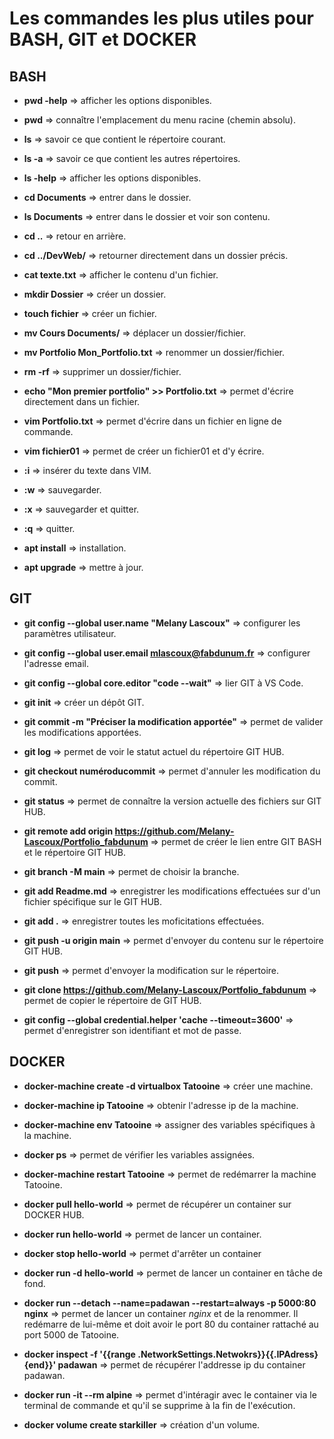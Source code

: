 # Les commandes les plus utiles pour BASH, GIT et DOCKER


## BASH
* **pwd -help** => afficher les options disponibles.
* **pwd** => connaître l'emplacement du menu racine (chemin absolu).  

* **ls** => savoir ce que contient le répertoire courant.  
* **ls -a** => savoir ce que contient les autres répertoires.  
* **ls -help** => afficher les options disponibles.
* **cd Documents** => entrer dans le dossier.
* **ls Documents** => entrer dans le dossier et voir son contenu.
* **cd ..** => retour en arrière.
* **cd ../DevWeb/** => retourner directement dans un dossier précis.  

* **cat texte.txt** => afficher le contenu d'un fichier.
* **mkdir Dossier** => créer un dossier.
* **touch fichier** => créer un fichier.
* **mv Cours Documents/** => déplacer un dossier/fichier.
* **mv Portfolio Mon_Portfolio.txt** => renommer un dossier/fichier.
* **rm -rf** => supprimer un dossier/fichier.  

* **echo "Mon premier portfolio" >> Portfolio.txt** => permet d'écrire directement dans un fichier.
* **vim Portfolio.txt** => permet d'écrire dans un fichier en ligne de commande.
* **vim fichier01** => permet de créer un fichier01 et d'y écrire.
* **:i** => insérer du texte dans VIM.
* **:w** => sauvegarder.
* **:x** => sauvegarder et quitter.
* **:q** => quitter.  

* **apt install** => installation.
* **apt upgrade** => mettre à jour.  

## GIT
* **git config --global user.name "Melany Lascoux"** => configurer les paramètres utilisateur.
* **git config --global user.email mlascoux@fabdunum.fr** => configurer l'adresse email.
* **git config --global core.editor "code --wait"** => lier GIT à VS Code.  

* **git init** => créer un dépôt GIT.
* **git commit -m "Préciser la modification apportée"** => permet de valider les modifications apportées.
* **git log** => permet de voir le statut actuel du répertoire GIT HUB.
* **git checkout numéroducommit** => permet d'annuler les modification du commit.
* **git status** => permet de connaître la version actuelle des fichiers sur GIT HUB.  

* **git remote add origin https://github.com/Melany-Lascoux/Portfolio_fabdunum** => permet de créer le lien entre GIT BASH et le répertoire GIT HUB.
* **git branch -M main** => permet de choisir la branche.  

* **git add Readme.md** => enregistrer les modifications effectuées sur d'un fichier spécifique sur le GIT HUB.
* **git add .** => enregistrer toutes les moficitations effectuées.
* **git push -u origin main** => permet d'envoyer du contenu sur le répertoire GIT HUB.
* **git push** => permet d'envoyer la modification sur le répertoire.  

* **git clone https://github.com/Melany-Lascoux/Portfolio_fabdunum** => permet de copier le répertoire de GIT HUB.  

* **git config --global credential.helper 'cache --timeout=3600'** => permet d'enregistrer son identifiant et mot de passe.

## DOCKER
* **docker-machine create -d virtualbox Tatooine** => créer une machine.
* **docker-machine ip Tatooine** => obtenir l'adresse ip de la machine.
* **docker-machine env Tatooine** => assigner des variables spécifiques à la machine.
* **docker ps** => permet de vérifier les variables assignées.
* **docker-machine restart Tatooine** => permet de redémarrer la machine Tatooine.  

* **docker pull hello-world** => permet de récupérer un container sur DOCKER HUB.
* **docker run hello-world** => permet de lancer un container.
* **docker stop hello-world** => permet d'arrêter un container
* **docker run -d hello-world** => permet de lancer un container en tâche de fond.  

* **docker run --detach --name=padawan --restart=always -p 5000:80 nginx** => permet de lancer un container *nginx* et de la renommer. Il redémarre de lui-même et doit avoir le port 80 du container rattaché au port 5000 de Tatooine.
* **docker inspect -f '{{range .NetworkSettings.Netwokrs}}{{.IPAdress}{end}}' padawan** => permet de récupérer l'addresse ip du container padawan.
* **docker run -it --rm alpine** => permet d'intéragir avec le container via le terminal de commande et qu'il se supprime à la fin de l'exécution.  

* **docker volume create starkiller** => création d'un volume.